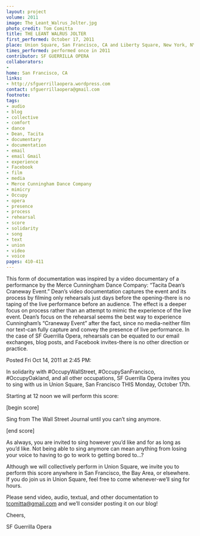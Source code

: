```yaml
---
layout: project
volume: 2011
image: The_Leant_Walrus_Jolter.jpg
photo_credit: Tom Comitta
title: THE LEANT WALRUS JOLTER
first_performed: October 17, 2011
place: Union Square, San Francisco, CA and Liberty Square, New York, NY
times_performed: performed once in 2011
contributor: SF GUERRILLA OPERA
collaborators:
- 
home: San Francisco, CA
links:
- http://sfguerrillaopera.wordpress.com
contact: sfguerrillaopera@gmail.com
footnote: 
tags:
- audio
- blog
- collective
- comfort
- dance
- Dean, Tacita
- documentary
- documentation
- email
- email Gmail
- experience
- Facebook
- film
- media
- Merce Cunningham Dance Company
- mimicry
- Occupy
- opera
- presence
- process
- rehearsal
- score
- solidarity
- song
- text
- union
- video
- voice
pages: 410-411
---
```


This form of documentation was inspired by a video documentary of a performance by the Merce Cunningham Dance Company: “Tacita Dean’s Craneway Event.” Dean’s video documentation captures the event and its process by filming only rehearsals just days before the opening-there is no taping of the live performance before an audience. The effect is a deeper focus on process rather than an attempt to mimic the experience of the live event. Dean’s focus on the rehearsal seems the best way to experience Cunningham’s “Craneway Event” after the fact, since no media-neither film nor text-can fully capture and convey the presence of live performance. In the case of SF Guerrilla Opera, rehearsals can be equated to our email exchanges, blog posts, and Facebook invites-there is no other direction or practice.

Posted Fri Oct 14, 2011 at 2:45 PM: 

In solidarity with #OccupyWallStreet, #OccupySanFrancisco, #OccupyOakland, and all other occupations, SF Guerrilla Opera invites you to sing with us in Union Square, San Francisco THIS Monday, October 17th. 

Starting at 12 noon we will perform this score: 

[begin score]

Sing from The Wall Street Journal until you can’t sing anymore.

[end score]

As always, you are invited to sing however you’d like and for as long as you’d like. Not being able to sing anymore can mean anything from losing your voice to having to go to work to getting bored to…? 

Although we will collectively perform in Union Square, we invite you to perform this score anywhere in San Francisco, the Bay Area, or elsewhere. If you do join us in Union Square, feel free to come whenever-we’ll sing for hours. 

Please send video, audio, textual, and other documentation to tcomitta@gmail.com and we’ll consider posting it on our blog! 

Cheers, 

SF Guerrilla Opera 
